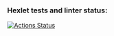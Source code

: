 ### Hexlet tests and linter status:
[![Actions Status](https://github.com/MaximPronto/frontend-project-46/actions/workflows/hexlet-check.yml/badge.svg)](https://github.com/MaximPronto/frontend-project-46/actions)